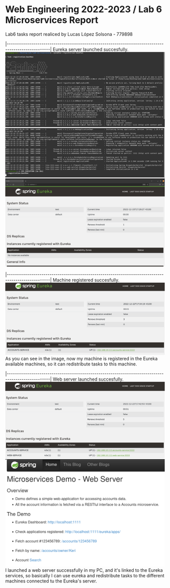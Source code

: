 # Web Engineering 2022-2023 / Lab 6 Microservices Report
Lab6 tasks report realiced by Lucas López Solsona - 779898



|---------------------------------------------------------------------------------------------------|
Eureka server launched succesfully.
![img.png](img.png)
![img_1.png](img_1.png)
![img_2.png](img_2.png)

|---------------------------------------------------------------------------------------------------|
Machine registered succesfully.
![img_3.png](img_3.png)
As you can see in the image, now my machine is registered in the Eureka available machines, so it can
redistribute tasks to this machine.

|---------------------------------------------------------------------------------------------------|
Web server launched succesfully.
![img_4.png](img_4.png)
![img_5.png](img_5.png)
I launched a web server successfully in my PC, and it's linked to the Eureka services, so basically I can
use eureka and redistribute tasks to the different machines connected tu the Eureka's server.

